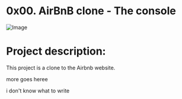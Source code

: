 # 0x00. AirBnB clone - The console
![Image](https://i.imgur.com/9vI2cVB.png)

# Project description:
This project is a clone to the Airbnb website.

more goes heree

i don't know what to write
